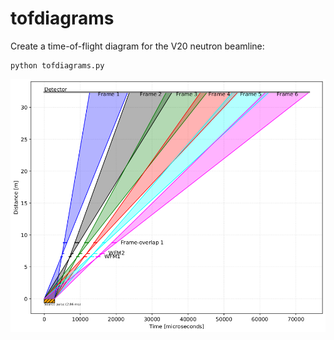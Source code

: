 # tofdiagrams

Create a time-of-flight diagram for the V20 neutron beamline:

```
python tofdiagrams.py
```

![tofdiagrams.png](docs/images/tofdiagrams.png)
